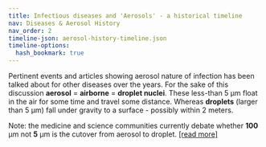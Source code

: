 ```yaml
---
title: Infectious diseases and 'Aerosols' - a historical timeline
nav: Diseases & Aerosol History
nav_order: 2
timeline-json: aerosol-history-timeline.json
timeline-options: 
  hash_bookmark: true
---
```


Pertinent events and articles showing aerosol nature of infection has been talked about for other diseases over the years. For the sake of this discussion **aerosol** = **airborne** = **droplet nuclei**. These less-than 5 μm float in the air for some time and travel some distance. Whereas **droplets** (larger than 5 μm) fall under gravity to a surface - possibly within 2 meters.

Note: the medicine and science communities currently debate whether **100** μm not **5** μm is the cutover from aerosol to droplet. <a target="_blank" href="https://www.thelancet.com/journals/lanres/article/PIIS2213-2600(20)30323-4/fulltext">[read more]</a>